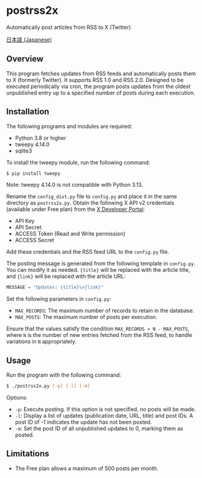# postrss2x
Automatically post articles from RSS to X (Twitter)

[日本語 (Japanese)](README.ja.md)

## Overview
This program fetches updates from RSS feeds and automatically posts them to X (formerly Twitter). It supports RSS 1.0 and RSS 2.0. Designed to be executed periodically via cron, the program posts updates from the oldest unpublished entry up to a specified number of posts during each execution.

## Installation
The following programs and modules are required:
- Python 3.8 or higher
- tweepy 4.14.0
- sqlite3

To install the tweepy module, run the following command:
```bash
$ pip install tweepy
```

Note: tweepy 4.14.0 is not compatible with Python 3.13.

Rename the `config_dist.py` file to `config.py` and place it in the same directory as `postrss2x.py`.
Obtain the following X API v2 credentials (available under Free plan) from the [X Developer Portal](https://developer.x.com/en/portal/dashboard):
- API Key
- API Secret
- ACCESS Token (Read and Write permission)
- ACCESS Secret

Add these credentials and the RSS feed URL to the `config.py` file.

The posting message is generated from the following template in `config.py`. You can modify it as needed. `{title}` will be replaced with the article title, and `{link}` will be replaced with the article URL:
```python
MESSAGE = "Updates: {title}\n{link}"
```

Set the following parameters in `config.py`:
- `MAX_RECORDS`: The maximum number of records to retain in the database.
- `MAX_POSTS`: The maximum number of posts per execution.

Ensure that the values satisfy the condition `MAX_RECORDS > N - MAX_POSTS`, where `N` is the number of new entries fetched from the RSS feed, to handle variations in `N` appropriately.

## Usage
Run the program with the following command:
```bash
$ ./postrss2x.py [-p] [-l] [-m]
```

Options:
- `-p`: Execute posting. If this option is not specified, no posts will be made.
- `-l`: Display a list of updates (publication date, URL, title) and post IDs. A post ID of -1 indicates the update has not been posted.
- `-m`: Set the post ID of all unpublished updates to 0, marking them as posted.

## Limitations
- The Free plan allows a maximum of 500 posts per month.
